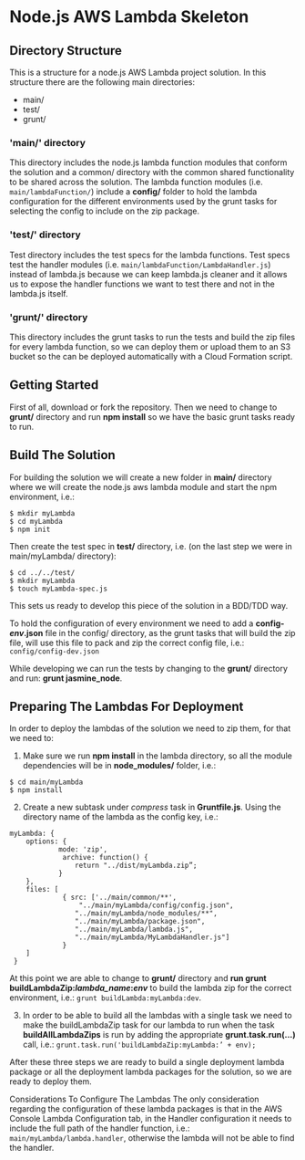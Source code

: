 # Node.js AWS Lambda Skeleton

## Directory Structure
This is a structure for a node.js AWS Lambda project solution. In this structure there are the following main directories:
* main/
* test/
* grunt/

### 'main/' directory
This directory includes the node.js lambda function modules that conform the solution and a common/ directory with the common shared functionality to be shared across the solution.
The lambda function modules (i.e. `main/lambdaFunction/`) include a **config/** folder to hold the lambda configuration for the different environments used by the grunt tasks for selecting the config to include on the zip package.

### 'test/' directory
Test directory includes the test specs for the lambda functions. Test specs test the handler modules (i.e. `main/lambdaFunction/LambdaHandler.js`) instead of lambda.js because we can keep lambda.js cleaner and it allows us to expose the handler functions we want to test there and not in the lambda.js itself.

### 'grunt/' directory
This directory includes the grunt tasks to run the tests and build the zip files for every lambda function, so we can deploy them or upload them to an S3 bucket so the can be deployed automatically with a Cloud Formation script.

## Getting Started
First of all, download or fork the repository. Then we need to change to **grunt/** directory and run **npm install** so we have the basic grunt tasks ready to run.

## Build The Solution
For building the solution we will create a new folder in **main/** directory where we will create the node.js aws lambda module and start the npm environment, i.e.:
```
$ mkdir myLambda
$ cd myLambda
$ npm init
```
Then create the test spec in **test/** directory, i.e. (on the last step we were in main/myLambda/ directory):
```
$ cd ../../test/
$ mkdir myLambda
$ touch myLambda-spec.js
```
This sets us ready to develop this piece of the solution in a BDD/TDD way.

To hold the configuration of every environment we need to add a **config-*env*.json** file in the config/ directory, as the grunt tasks that will build the zip file, will use this file to pack and zip the correct config file, i.e.: `config/config-dev.json`

While developing we can run the tests by changing to the **grunt/** directory and run: **grunt jasmine_node**.

## Preparing The Lambdas For Deployment
In order to deploy the lambdas of the solution we need to zip them, for that we need to:
1. Make sure we run **npm install** in the lambda directory, so all the module dependencies will be in **node_modules/** folder, i.e.:
```
$ cd main/myLambda
$ npm install
```
2. Create a new subtask under *compress* task in **Gruntfile.js**. Using the directory name of the lambda as the config key, i.e.:
```
myLambda: { 
    options: { 
            mode: 'zip',
             archive: function() {  
                return "../dist/myLambda.zip”;         
            }     
    },     
    files: [
             { src: ['../main/common/**',
                 "../main/myLambda/config/config.json", 
                "../main/myLambda/node_modules/**", 
                "../main/myLambda/package.json",
                "../main/myLambda/lambda.js",
                "../main/myLambda/MyLambdaHandler.js"] 
             }     
    ]
 }
```
At this point we are able to change to **grunt/** directory and **run grunt buildLambdaZip:*lambda_name*:_env_** to build the lambda zip for the correct environment, i.e.: `grunt buildLambda:myLambda:dev`.

3. In order to be able to build all the lambdas with a single task we need to make the buildLambdaZip task for our lambda to run when the task **buildAllLambdaZips** is run by adding the appropriate **grunt.task.run(...)** call, i.e.: `grunt.task.run('buildLambdaZip:myLambda:’ + env);`

After these three steps we are ready to build a single deployment lambda package or all the deployment lambda packages for the solution, so we are ready to deploy them.

Considerations To Configure The Lambdas
The only consideration regarding the configuration of these lambda packages is that in the AWS Console Lambda Configuration tab, in the Handler configuration it needs to include the full path of the handler function, i.e.: `main/myLambda/lambda.handler`, otherwise the lambda will not be able to find the handler.
